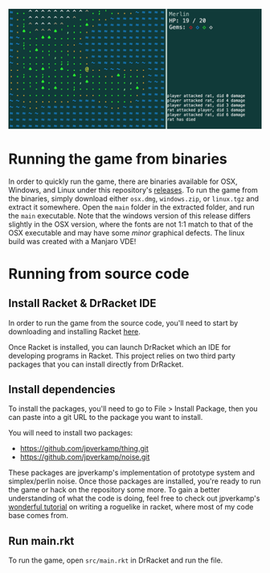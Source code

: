 ![gameplay.png](screenshots/gameplay.png)

# Running the game from binaries
In order to quickly run the game, there are binaries available for OSX, Windows, and Linux under this repository's [releases](https://github.com/Larkenx/LispGameJame2018/releases/tag/1.0).
To run the game from the binaries, simply download either `osx.dmg`, `windows.zip`, or `linux.tgz` and extract it somewhere. Open the `main` folder
in the extracted folder, and run the `main` executable. Note that the windows version of this release differs slightly in the OSX version,
where the fonts are not 1:1 match to that of the OSX executable and may have some *minor* graphical defects. The linux build was created with a Manjaro VDE!

# Running from source code

## Install Racket & DrRacket IDE
In order to run the game from the source code, you'll need to start by downloading and installing Racket [here](https://download.racket-lang.org/).

Once Racket is installed, you can launch DrRacket which an IDE for developing programs in Racket. 
This project relies on two third party packages that you can install directly from DrRacket.

## Install dependencies
To install the packages, you'll need to go to File > Install Package, 
then you can paste into a git URL to the package you want to install.

You will need to install two packages:
- https://github.com/jpverkamp/thing.git
- https://github.com/jpverkamp/noise.git

These packages are jpverkamp's implementation of prototype system and simplex/perlin noise. Once those packages are installed, you're ready
to run the game or hack on the repository some more. To gain a better understanding of what the code is doing, feel free to check out
jpverkamp's [wonderful tutorial](https://blog.jverkamp.com/2013/04/04/racket-roguelike-1-a-gui-screens-i/o-and-you/)
on writing a roguelike in racket, where most of my code base comes from.

## Run main.rkt
To run the game, open `src/main.rkt` in DrRacket and run the file.
